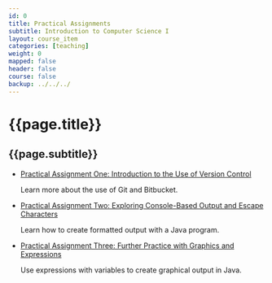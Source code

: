 ```yaml
---
id: 0
title: Practical Assignments
subtitle: Introduction to Computer Science I
layout: course_item
categories: [teaching]
weight: 0
mapped: false
header: false
course: false
backup: ../../../
---
```


# {{page.title}}

## {{page.subtitle}}

<ul>

<li><a href="{{site.baseurl}}teaching/cs111F2015/provide/practicals/practical01/cs111F2015_practical01.pdf">Practical Assignment One: Introduction to the Use of Version Control</a> <p>Learn more about the use of Git and Bitbucket.</p>

<li><a href="{{site.baseurl}}teaching/cs111F2015/provide/practicals/practical02/cs111F2015_practical02.pdf">Practical Assignment Two: Exploring Console-Based Output and Escape Characters</a> <p>Learn how to create formatted output with a Java program.</p>

<li><a href="{{site.baseurl}}teaching/cs111F2015/provide/practicals/practical03/cs111F2015_practical03.pdf">Practical Assignment Three: Further Practice with Graphics and Expressions</a> <p>Use expressions with variables to create graphical output in Java.</p>

</ul>

